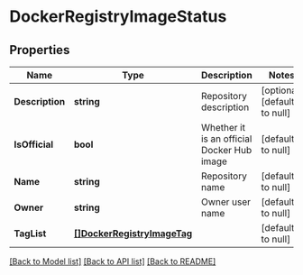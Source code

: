 # DockerRegistryImageStatus

## Properties
Name | Type | Description | Notes
------------ | ------------- | ------------- | -------------
**Description** | **string** | Repository description | [optional] [default to null]
**IsOfficial** | **bool** | Whether it is an official Docker Hub image | [default to null]
**Name** | **string** | Repository name | [default to null]
**Owner** | **string** | Owner user name | [default to null]
**TagList** | [**[]DockerRegistryImageTag**](docker_registry_image_tag.md) |  | [default to null]

[[Back to Model list]](../README.md#documentation-for-models) [[Back to API list]](../README.md#documentation-for-api-endpoints) [[Back to README]](../README.md)
